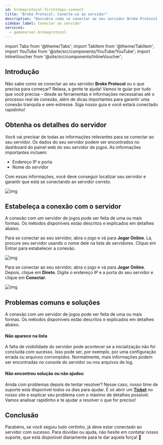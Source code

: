 ```yaml
---
id: brokeprotocol-firststeps-connect
title: "Broke Protocol: Conecte-se ao servidor"
description: "Descubra como se conectar ao seu servidor Broke Protocol de forma fácil e prepare-se para jogar sem complicações → Saiba mais agora"
sidebar_label: Conectar ao servidor
services:
  - gameserver-brokeprotocol
---
```


import Tabs from '@theme/Tabs';
import TabItem from '@theme/TabItem';
import YouTube from '@site/src/components/YouTube/YouTube';
import InlineVoucher from '@site/src/components/InlineVoucher';


## Introdução
Não sabe como se conectar ao seu servidor **Broke Protocol** ou o que precisa para começar? Relaxa, a gente te ajuda! Vamos te guiar por tudo que você precisa – desde as ferramentas e informações necessárias até o processo real de conexão, além de dicas importantes para garantir uma conexão tranquila e sem estresse. Siga nosso guia e você estará conectado rapidinho!

<InlineVoucher />



## Obtenha os detalhes do servidor


Você vai precisar de todas as informações relevantes para se conectar ao seu servidor. Os dados do seu servidor podem ser encontrados no dashboard do painel web do seu servidor de jogos. As informações importantes incluem:

- Endereço IP e porta
- Nome do servidor


Com essas informações, você deve conseguir localizar seu servidor e garantir que está se conectando ao servidor correto.

![img](https://screensaver01.zap-hosting.com/index.php/s/jNkkpGQTSoAcjG9/preview)

## Estabeleça a conexão com o servidor


A conexão com um servidor de jogos pode ser feita de uma ou mais formas. Os métodos disponíveis estão descritos e explicados em detalhes abaixo.

<Tabs>
    

<TabItem value="connect_solution_server_browser_ingame" label="Navegador de Servidores (No jogo)" default>

Para se conectar ao seu servidor, abra o jogo e vá para **Jogar Online**. Lá, procure seu servidor usando o nome dele na lista de servidores. Clique em Entrar para estabelecer a conexão.

![img](https://screensaver01.zap-hosting.com/index.php/s/aJJx7Kq25SPzgrC/download)

</TabItem>

<TabItem value="connect_solution_direct_ingame" label="Conexão direta (No jogo)">

Para se conectar ao seu servidor, abra o jogo e vá para **Jogar Online**. Depois, clique em **Direto**. Digite o endereço IP e a porta do seu servidor e clique em **Conectar**.

![img](https://screensaver01.zap-hosting.com/index.php/s/FPyFS5x5ByHPemN/download)

</TabItem>

</Tabs>



## Problemas comuns e soluções


A conexão com um servidor de jogos pode ser feita de uma ou mais formas. Os métodos disponíveis estão descritos e explicados em detalhes abaixo.

#### Não aparece na lista


A falta de visibilidade do servidor pode acontecer se a inicialização não foi concluída com sucesso. Isso pode ser, por exemplo, por uma configuração errada ou arquivos corrompidos. Normalmente, mais informações podem ser encontradas no console do servidor ou nos arquivos de log.



#### Não encontrou solução ou não ajudou


Ainda com problemas depois de tentar resolver? Nesse caso, nosso time de suporte está disponível todos os dias para ajudar. É só abrir um **[Ticket](https://zap-hosting.com/en/customer/support/)** no nosso site e explicar seu problema com o máximo de detalhes possível. Vamos analisar rapidinho e te ajudar a resolver o que for preciso!



## Conclusão

Parabéns, se você seguiu tudo certinho, já deve estar conectado ao servidor com sucesso. Para dúvidas ou ajuda, não hesite em contatar nosso suporte, que está disponível diariamente para te dar aquela força! 🙂




<InlineVoucher />